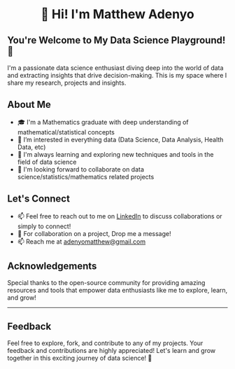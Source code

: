 <h1 align="center"> 👋 Hi! I'm Matthew Adenyo </h1>


## You're Welcome to My Data Science Playground! 🚀

I'm a passionate data science enthusiast diving deep into the world of data and extracting insights that drive decision-making. This is my space where I share my research, projects and insights.

## About Me

- 🎓 I'm a Mathematics graduate with deep understanding of mathematical/statistical concepts
- 👀 I’m interested in everything data (Data Science, Data Analysis, Health Data, etc)
- 🌱 I'm always learning and exploring new techniques and tools in the field of data science
- 💼 I'm looking forward to collaborate on data science/statistics/mathematics related projects


## Let's Connect

- 📫 Feel free to reach out to me on [LinkedIn](linkedin.com/in/matth-adenyo) to discuss collaborations or simply to connect!
- 💬 For collaboration on a project, Drop me a message!
- 📫 Reach me at adenyomatthew@gmail.com

## Acknowledgements

Special thanks to the open-source community for providing amazing resources and tools that empower data enthusiasts like me to explore, learn, and grow!

---
## Feedback

Feel free to explore, fork, and contribute to any of my projects. Your feedback and contributions are highly appreciated! Let's learn and grow together in this exciting journey of data science! 🌟
